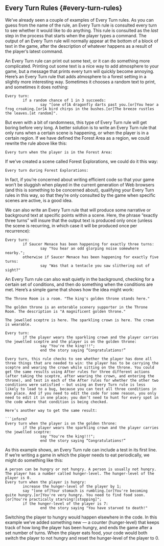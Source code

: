 ## Every Turn Rules {#every-turn-rules}

We’ve already seen a couple of examples of Every Turn rules. As you can guess from the name of the rule, an Every Turn rule is consulted every turn to see whether it would like to do anything. This rule is consulted as the _last_ step in the process that starts when the player types a command. The output of an Every Turn rule will normally appear at the bottom of a block of text in the game, after the description of whatever happens as a result of the player’s latest command.

An Every Turn rule can print out some text, or it can do something more complicated. Printing out some text is a nice way to add atmosphere to your game, but a message that prints every turn will quickly become annoying. Here’s an Every Turn rule that adds atmosphere to a forest setting in a slightly more interesting way. Sometimes it chooses a random text to print, and sometimes it does nothing:

```inform7
Every turn:
        if a random chance of 1 in 3 succeeds:
                say "[one of]A dragonfly darts past you.[or]You hear a frog croaking.[or]A bird chirps in the bushes.[or]The breeze rustles the leaves.[at random]".
```

But even with a bit of randomness, this type of Every Turn rule will get boring before very long. A better solution is to write an Every Turn rule that only runs when a certain scene is happening, or when the player is in a certain region. If we have defined the Forest Area as a region, we could rewrite the rule above like this:

```inform7
Every turn when the player is in the Forest Area:
```

If we’ve created a scene called Forest Explorations, we could do it this way:

```inform7
Every turn during Forest Explorations:
```

In fact, if you’re concerned about writing efficient code so that your game won’t be sluggish when played in the current generation of Web browsers (and this is something to be concerned about), qualifying your Every Turn rules in this way, so that they’re only consulted by the game when specific scenes are active, is a good idea.

We can also write an Every Turn rule that will produce some narrative or background text at specific points within a scene. Here, the phrase “exactly three turns” will insure that the output text is produced only once (unless the scene is recurring, in which case it will be produced once per recurrence):

```inform7
Every turn:
        if Saucer Menace has been happening for exactly three turns:
                say "You hear an odd glorping noise somewhere nearby.";
        otherwise if Saucer Menace has been happening for exactly five turns:
                say "Was that a tentacle you saw slithering out of sight?"
```

An Every Turn rule can also wait quietly in the background, checking for a certain set of conditions, and then do something when the conditions are met. Here’s a simple game that shows how the idea might work:

```inform7
The Throne Room is a room. "The king's golden throne stands here."

The golden throne is an enterable scenery supporter in the Throne Room. The description is "A magnificent golden throne."

The jewelled sceptre is here. The sparkling crown is here. The crown is wearable.

Every turn:
        if the player wears the sparkling crown and the player carries the jewelled sceptre and the player is on the golden throne:
                say "You're the king!!!";
                end the story saying “Congratulations!”

Every turn, this rule checks to see whether the player has done all three things that are needed to win: the player has to be carrying the sceptre and wearing the crown while sitting on the throne. You could get the same results using After rules for three different actions (after taking the sceptre, after wearing the crown, and entering the throne), and test in each of the After rules for whether the other two conditions were satisfied — but using an Every Turn rule is less likely to lead to a bug, because you can test all three conditions in one place. And if you need to edit the code for some reason, you only need to edit it in one place; you don’t need to hunt for every spot in the code where that condition is being checked.

Here’s another way to get the same result:

```inform7
Every turn when the player is on the golden throne:
        if the player wears the sparkling crown and the player carries the jewelled sceptre:
                say "You're the king!!!";
                end the story saying “Congratulations!”
```

As this example shows, an Every Turn rule can include a test in its first line. If we’re writing a game in which the player needs to eat periodically, we might do something like this:

```inform7
A person can be hungry or not hungry. A person is usually not hungry.
The player has a number called hunger-level. The hunger-level of the player is 0.
Every turn when the player is hungry:
        increase the hunger-level of the player by 1;
        say "[one of]Your stomach is rumbling.[or]You're becoming quite hungry.[or]You're very hungry. You need to find food soon.[or]You're practically starving![stopping]";
        if the hunger-level of the player is 7:
                end the story saying "You have starved to death!"
```

Switching the player to hungry would happen elsewhere in the code. In this example we’ve added something new — a counter (hunger-level) that keeps track of how long the player has been hungry, and ends the game after a set number of turns. When the player eats food, your code would both switch the player to not hungry and reset the hunger-level of the player to 0.
